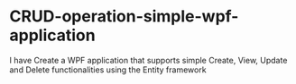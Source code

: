 # CRUD-operation-simple-wpf-application
I have Create a WPF application that supports simple Create, View, Update and Delete functionalities using the Entity framework
